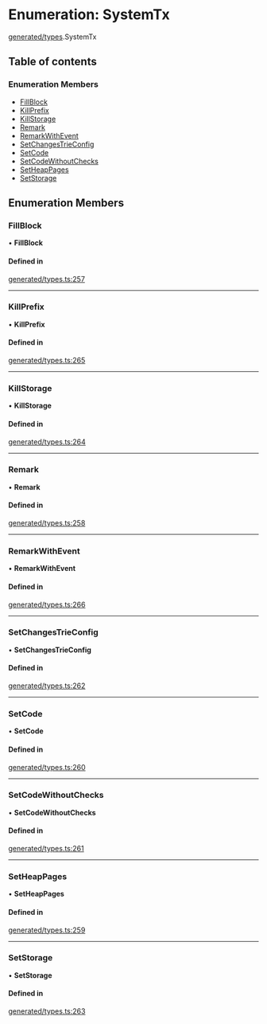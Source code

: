# Enumeration: SystemTx

[generated/types](../wiki/generated.types).SystemTx

## Table of contents

### Enumeration Members

- [FillBlock](../wiki/generated.types.SystemTx#fillblock)
- [KillPrefix](../wiki/generated.types.SystemTx#killprefix)
- [KillStorage](../wiki/generated.types.SystemTx#killstorage)
- [Remark](../wiki/generated.types.SystemTx#remark)
- [RemarkWithEvent](../wiki/generated.types.SystemTx#remarkwithevent)
- [SetChangesTrieConfig](../wiki/generated.types.SystemTx#setchangestrieconfig)
- [SetCode](../wiki/generated.types.SystemTx#setcode)
- [SetCodeWithoutChecks](../wiki/generated.types.SystemTx#setcodewithoutchecks)
- [SetHeapPages](../wiki/generated.types.SystemTx#setheappages)
- [SetStorage](../wiki/generated.types.SystemTx#setstorage)

## Enumeration Members

### FillBlock

• **FillBlock**

#### Defined in

[generated/types.ts:257](https://github.com/PolymathNetwork/polymesh-sdk/blob/49113a20/src/generated/types.ts#L257)

___

### KillPrefix

• **KillPrefix**

#### Defined in

[generated/types.ts:265](https://github.com/PolymathNetwork/polymesh-sdk/blob/49113a20/src/generated/types.ts#L265)

___

### KillStorage

• **KillStorage**

#### Defined in

[generated/types.ts:264](https://github.com/PolymathNetwork/polymesh-sdk/blob/49113a20/src/generated/types.ts#L264)

___

### Remark

• **Remark**

#### Defined in

[generated/types.ts:258](https://github.com/PolymathNetwork/polymesh-sdk/blob/49113a20/src/generated/types.ts#L258)

___

### RemarkWithEvent

• **RemarkWithEvent**

#### Defined in

[generated/types.ts:266](https://github.com/PolymathNetwork/polymesh-sdk/blob/49113a20/src/generated/types.ts#L266)

___

### SetChangesTrieConfig

• **SetChangesTrieConfig**

#### Defined in

[generated/types.ts:262](https://github.com/PolymathNetwork/polymesh-sdk/blob/49113a20/src/generated/types.ts#L262)

___

### SetCode

• **SetCode**

#### Defined in

[generated/types.ts:260](https://github.com/PolymathNetwork/polymesh-sdk/blob/49113a20/src/generated/types.ts#L260)

___

### SetCodeWithoutChecks

• **SetCodeWithoutChecks**

#### Defined in

[generated/types.ts:261](https://github.com/PolymathNetwork/polymesh-sdk/blob/49113a20/src/generated/types.ts#L261)

___

### SetHeapPages

• **SetHeapPages**

#### Defined in

[generated/types.ts:259](https://github.com/PolymathNetwork/polymesh-sdk/blob/49113a20/src/generated/types.ts#L259)

___

### SetStorage

• **SetStorage**

#### Defined in

[generated/types.ts:263](https://github.com/PolymathNetwork/polymesh-sdk/blob/49113a20/src/generated/types.ts#L263)
